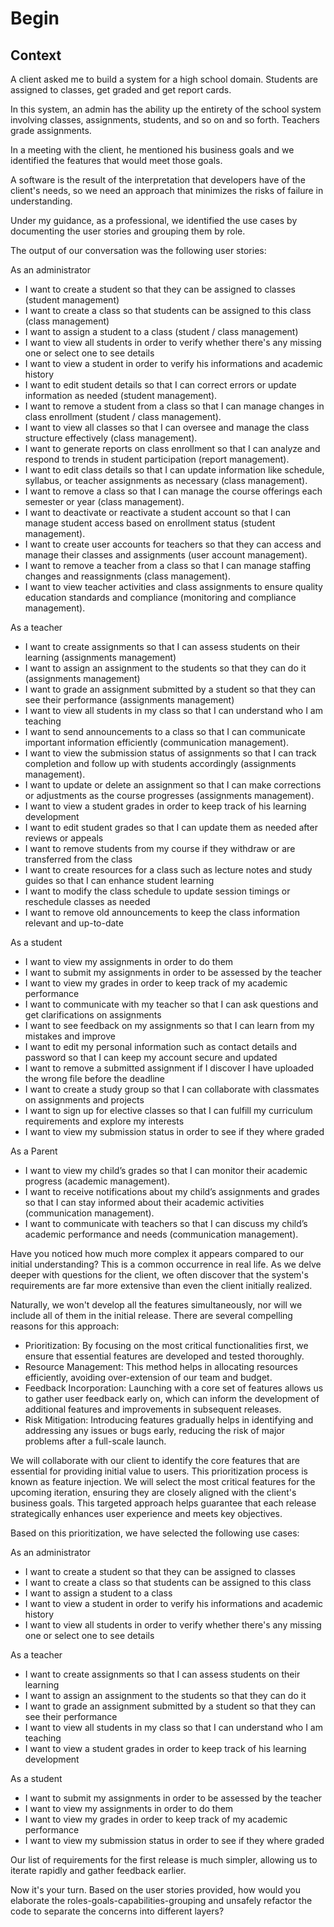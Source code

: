 # Begin


## Context

A client asked me to build a system for a high school domain.
Students are assigned to classes, get graded and get report cards.

In this system, an admin has the ability up the entirety of the school 
system involving classes, assignments, students, and so on and so forth. 
Teachers grade assignments.

In a meeting with the client, he mentioned his business goals and we identified 
the features that would meet those goals.

A software is the result of the interpretation that developers have of the client's needs, 
so we need an approach that minimizes the risks of failure in understanding.

Under my guidance, as a professional, we identified the use cases by documenting the user stories 
and grouping them by role.

The output of our conversation was the following user stories:

As an administrator 

- I want to create a student so that they can be assigned to classes (student management)
- I want to create a class so that students can be assigned to this class (class management)
- I want to assign a student to a class (student / class management)
- I want to view all students in order to verify whether there's any missing one or select one to see details
- I want to view a student in order to verify his informations and academic history
- I want to edit student details so that I can correct errors or update information as needed (student management).
- I want to remove a student from a class so that I can manage changes in class enrollment (student / class management).
- I want to view all classes so that I can oversee and manage the class structure effectively (class management).
- I want to generate reports on class enrollment so that I can analyze and respond to trends in student participation (report management).
- I want to edit class details so that I can update information like schedule, syllabus, or teacher assignments as necessary (class management).
- I want to remove a class so that I can manage the course offerings each semester or year (class management).
- I want to deactivate or reactivate a student account so that I can manage student access based on enrollment status (student management).
- I want to create user accounts for teachers so that they can access and manage their classes and assignments (user account management).
- I want to remove a teacher from a class so that I can manage staffing changes and reassignments (class management).
- I want to view teacher activities and class assignments to ensure quality education standards and compliance (monitoring and compliance management).

As a teacher 

- I want to create assignments so that I can assess students on their learning (assignments management)
- I want to assign an assignment to the students so that they can do it (assignments management)
- I want to grade an assignment submitted by a student so that they can see their performance (assignments management)
- I want to view all students in my class so that I can understand who I am teaching
- I want to send announcements to a class so that I can communicate important information efficiently (communication management).
- I want to view the submission status of assignments so that I can track completion and follow up with students accordingly (assignments management).
- I want to update or delete an assignment so that I can make corrections or adjustments as the course progresses (assignments management).
- I want to view a student grades in order to keep track of his learning development
- I want to edit student grades so that I can update them as needed after reviews or appeals
- I want to remove students from my course if they withdraw or are transferred from the class
- I want to create resources for a class such as lecture notes and study guides so that I can enhance student learning
- I want to modify the class schedule to update session timings or reschedule classes as needed
- I want to remove old announcements to keep the class information relevant and up-to-date   

As a student

- I want to view my assignments in order to do them
- I want to submit my assignments in order to be assessed by the teacher
- I want to view my grades in order to keep track of my academic performance
- I want to communicate with my teacher so that I can ask questions and get clarifications on assignments
- I want to see feedback on my assignments so that I can learn from my mistakes and improve
- I want to edit my personal information such as contact details and password so that I can keep my account secure and updated
- I want to remove a submitted assignment if I discover I have uploaded the wrong file before the deadline
- I want to create a study group so that I can collaborate with classmates on assignments and projects
- I want to sign up for elective classes so that I can fulfill my curriculum requirements and explore my interests
- I want to view my submission status in order to see if they where graded

As a Parent

- I want to view my child’s grades so that I can monitor their academic progress (academic management).
- I want to receive notifications about my child’s assignments and grades so that I can stay informed about their academic activities (communication management).
- I want to communicate with teachers so that I can discuss my child’s academic performance and needs (communication management).


Have you noticed how much more complex it appears compared to our initial understanding? This is a common occurrence in real life. 
As we delve deeper with questions for the client, we often discover that the system's requirements are far more extensive than 
even the client initially realized.

Naturally, we won't develop all the features simultaneously, nor will we include all of them in the initial release. There are several compelling reasons for this approach:

- Prioritization: By focusing on the most critical functionalities first, we ensure that essential features are developed and tested thoroughly.
- Resource Management: This method helps in allocating resources efficiently, avoiding over-extension of our team and budget.
- Feedback Incorporation: Launching with a core set of features allows us to gather user feedback early on, which can inform the development of additional features and improvements in subsequent releases.
- Risk Mitigation: Introducing features gradually helps in identifying and addressing any issues or bugs early, reducing the risk of major problems after a full-scale launch.

We will collaborate with our client to identify the core features that are essential for providing initial value to users. 
This prioritization process is known as feature injection. We will select the most critical features for the upcoming iteration, 
ensuring they are closely aligned with the client's business goals. 
This targeted approach helps guarantee that each release strategically enhances user experience and meets key objectives.


Based on this prioritization, we have selected the following use cases:


As an administrator

- I want to create a student so that they can be assigned to classes
- I want to create a class so that students can be assigned to this class
- I want to assign a student to a class
- I want to view a student in order to verify his informations and academic history
- I want to view all students in order to verify whether there's any missing one or select one to see details


As a teacher

- I want to create assignments so that I can assess students on their learning
- I want to assign an assignment to the students so that they can do it
- I want to grade an assignment submitted by a student so that they can see their performance
- I want to view all students in my class so that I can understand who I am teaching
- I want to view a student grades in order to keep track of his learning development

As a student
- I want to submit my assignments in order to be assessed by the teacher
- I want to view my assignments in order to do them
- I want to view my grades in order to keep track of my academic performance
- I want to view my submission status in order to see if they where graded


Our list of requirements for the first release is much simpler, allowing us to iterate rapidly and gather feedback earlier.

Now it's your turn. Based on the user stories provided, how would you elaborate the roles-goals-capabilities-grouping and unsafely refactor the code to separate the concerns into different layers?